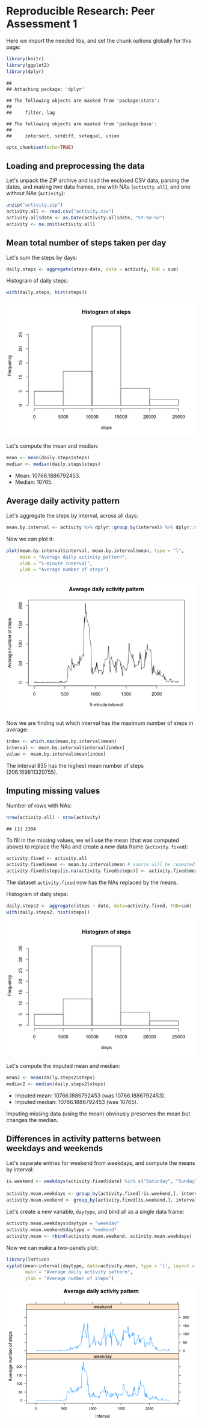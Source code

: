 # Reproducible Research: Peer Assessment 1

Here we import the needed libs, and set the chunk options globally for this page:

```r
library(knitr)
library(ggplot2)
library(dplyr)
```

```
## 
## Attaching package: 'dplyr'
```

```
## The following objects are masked from 'package:stats':
## 
##     filter, lag
```

```
## The following objects are masked from 'package:base':
## 
##     intersect, setdiff, setequal, union
```

```r
opts_chunk$set(echo=TRUE)
```

## Loading and preprocessing the data

Let's unpack the ZIP archive and load the enclosed CSV data, parsing the dates, and making two data frames, one with NAs (`activity.all`), and one without NAs (`activity`):

```r
unzip("activity.zip")
activity.all <- read.csv("activity.csv")
activity.all$date <- as.Date(activity.all$date, "%Y-%m-%d")
activity <- na.omit(activity.all)
```

## Mean total number of steps taken per day

Let's sum the steps by days:

```r
daily.steps <- aggregate(steps~date, data = activity, FUN = sum)
```

Histogram of daily steps: 

```r
with(daily.steps, hist(steps))
```

![](PA1_template_files/figure-html/histogram-1.png)<!-- -->

Let's compute the mean and median:

```r
mean <- mean(daily.steps$steps)
median <- median(daily.steps$steps)
```

- Mean: 10766.1886792453.
- Median: 10765.

## Average daily activity pattern

Let's aggregate the steps by interval, across all days:

```r
mean.by.interval <- activity %>% dplyr::group_by(interval) %>% dplyr::summarise(mean = mean(steps))
```

Now we can plot it:

```r
plot(mean.by.interval$interval, mean.by.interval$mean, type = "l",
     main = "Average daily activity pattern",
     xlab = "5-minute interval",
     ylab = "Average number of steps")
```

![](PA1_template_files/figure-html/activity_pattern_1-1.png)<!-- -->

Now we are finding out which interval has the maximum number of steps in average:

```r
index <- which.max(mean.by.interval$mean)
interval <- mean.by.interval$interval[index]
value <- mean.by.interval$mean[index]
```
The interval 835 has the highest mean number of steps (206.169811320755).

## Imputing missing values

Number of rows with NAs:

```r
nrow(activity.all) - nrow(activity)
```

```
## [1] 2304
```

To fill in the missing values, we will use the mean (that was computed above) to replace the NAs and create a new data frame (`activity.fixed`):

```r
activity.fixed <- activity.all
activity.fixed$mean <- mean.by.interval$mean # source will be repeated for each day into dest
activity.fixed$steps[is.na(activity.fixed$steps)] <- activity.fixed$mean[is.na(activity.fixed$steps)]
```
The dataset `activity.fixed` now has the NAs replaced by the means.

Histogram of daily steps: 

```r
daily.steps2 <- aggregate(steps ~ date, data=activity.fixed, FUN=sum)
with(daily.steps2, hist(steps))
```

![](PA1_template_files/figure-html/histogram_imputed-1.png)<!-- -->

Let's compute the imputed mean and median:

```r
mean2 <- mean(daily.steps2$steps)
median2 <- median(daily.steps2$steps)
```

- Imputed mean: 10766.1886792453 (was 10766.1886792453).
- Imputed median: 10766.1886792453 (was 10765).

Imputing missing data (using the mean) obviously preserves the mean but changes the median.

## Differences in activity patterns between weekdays and weekends

Let's separate entries for weekend from weekdays, and compute the means by interval:

```r
is.weekend <- weekdays(activity.fixed$date) %in% c("Saturday", "Sunday")

activity.mean.weekdays <- group_by(activity.fixed[!is.weekend,], interval) %>% summarize(mean = mean(steps))
activity.mean.weekend <- group_by(activity.fixed[is.weekend,], interval) %>% summarize(mean = mean(steps))
```

Let's create a new variable, `daytype`, and bind all as a single data frame:

```r
activity.mean.weekdays$daytype = "weekday"
activity.mean.weekend$daytype = "weekend"
activity.mean <- rbind(activity.mean.weekend, activity.mean.weekdays)
```

Now we can make a two-panels plot:

```r
library(lattice) 
xyplot(mean~interval|daytype, data=activity.mean, type = 'l', layout = c(1,2),
       main = "Average daily activity pattern",
       ylab = "Average number of steps")
```

![](PA1_template_files/figure-html/activity_pattern_weekend_vs_week-1.png)<!-- -->
